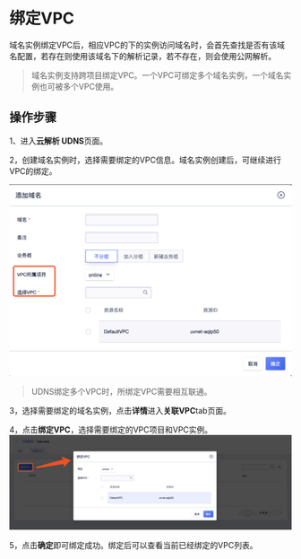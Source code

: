 # 绑定VPC

域名实例绑定VPC后，相应VPC的下的实例访问域名时，会首先查找是否有该域名配置，若存在则使用该域名下的解析记录，若不存在，则会使用公网解析。

 > 域名实例支持跨项目绑定VPC。一个VPC可绑定多个域名实例，一个域名实例也可被多个VPC使用。
 


## 操作步骤

1、进入**云解析 UDNS**页面。

2，创建域名实例时，选择需要绑定的VPC信息。域名实例创建后，可继续进行VPC的绑定。

![](/images/bindvpc01.png) 

> UDNS绑定多个VPC时，所绑定VPC需要相互联通。

3，选择需要绑定的域名实例，点击**详情**进入**关联VPC**tab页面。

4，点击**绑定VPC**，选择需要绑定的VPC项目和VPC实例。
![](/images/bindvpc02.png) 

5，点击**确定**即可绑定成功。绑定后可以查看当前已经绑定的VPC列表。
 
